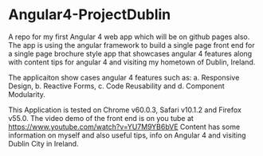 # Angular4-ProjectDublin
A repo for my first Angular 4 web app which will be on github pages also. 
The app is using the angular framework to build a single page front end for a 
single page brochure style app that showcases angular 4 features along with 
content tips for angular 4 and visiting my hometown of Dublin, Ireland.

The applicaiton show cases angular 4 features such as:
a. Responsive Design,
b. Reactive Forms,
c. Code Reusability and 
d. Component Modularity.

This Application is tested on Chrome v60.0.3, Safari v10.1.2 and Firefox v55.0.
The video demo of the front end is on you tube at https://www.youtube.com/watch?v=YU7M9YB6bVE
Content has some information on myself and also useful tips, info on Angular 4 and
visiting Dublin City in Ireland.
